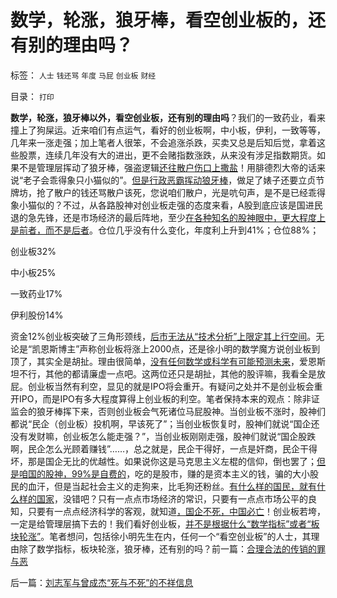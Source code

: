 # 数学，轮涨，狼牙棒，看空创业板的，还有别的理由吗？

标签： `人士` `钱还骂` `年度` `马屁` `创业板` `财经` 

目录： `打印`

**数学，轮涨，狼牙棒以外，看空创业板，还有别的理由吗**？我们的一致药业，看来撞上了狗屎运。近来咱们有点运气，看好的创业板啊，中小板，伊利，一致等等，几年来一涨走强；加上笔者人很笨，不会追涨杀跌，买卖又总是后知后觉，拿着这些股票，连续几年没有大的进出，更不会赌指数涨跌，从来没有涉足指数期货。如果不是管理层挥动了狼牙棒，强盗逻辑[还往散户伤口上撒盐](../../../2011/12/28/防左，防贼，防股神.md)！用腓德烈大帝的话来说“老子会乖得象只小猫似的”。[但是行政恶霸挥动狼牙棒](../../../2013/6/8/股市分析的国家标准和监管.md)，做足了婊子还要立贞节牌坊，抢了散户的钱还骂散户该死，您说咱们散户，光是吭句声，是不是已经乖得象小猫似的？不过，从各路股神对创业板走强的态度来看，A股到底应该是国进民退的急先锋，还是市场经济的最后阵地，至少[在各种知名的股神眼中，更大程度上是前者，而不是后者](../../../2009/8/24/五毛凶猛谁敢为市场公平说话？.md)。仓位几乎没有什么变化，年度利上升到41%；仓位88%；

创业板32%

中小板25%

一致药业17%

伊利股份14%

资金12%创业板突破了三角形颈线，[后市无法从“技术分析”上限定其上行空间](../../../2012/1/6/技术分析绝对化的政治意义和股神的奋斗.md)。无论是“凯恩斯博主”声称创业板将涨上2000点，还是徐小明的数学魔方说创业板到顶了，其实全是胡扯。理由很简单，[没有任何数学或科学有可能预测未来](../../../2009/12/2/科学不用于预测，科学家不是预言家，科学不是星相学.md)，爱恩斯坦不行，其他的都请廉虚一点吧。这两位还只是胡扯，其他的股评嘛，我看全是放屁。创业板当然有利空，显见的就是IPO将会重开。有疑问之处并不是创业板会重开IPO，而是IPO有多大程度算得上创业板的利空。笔者保持本来的观点：除非证监会的狼牙棒挥下来，否则创业板会气死诸位马屁股神。当创业板不涨时，股神们都说“民企（创业板）投机啊，早该死了”；当创业板恢复时，股神们就说“国企还没有发财嘛，创业板怎么能走强？”，当创业板刚刚走强，股神们就说“国企股跌啊，民企怎么光顾着赚钱”……，总之就是，民企干得好，一点是奸商，民企干得坏，那是国企无比的优越性。如果说你这是马克思主义左棍的信仰，倒也罢了；[但是咱国的股神，99%是自费的](../../../2009/8/24/先富起来的五毛义工慈善活动.md)，吃的是股市，赚的是资本主义的钱，骗的大小股民的血汗，但是当起社会主义的走狗来，比毛狗还粉丝。[有什么样的国民，就有什么样的国家](../../../2010/8/31/股民想赚钱就不能做“贪民”.md)，没错吧？只有一点点市场经济的常识，只要有一点点市场公平的良知，只要有一点点经济科学的客观，就知道[，国企不死，中国必亡](../../../2013/2/11/国企与市场势不两立！明朝政府相信市场，就不需要国企！.md)！创业板若垮，一定是给管理层搞下去的！我们看好创业板，[并不是根据什么“数学指标”或者“板块轮涨”](../../../2012/1/7/“选择命运盒子的技术”和“打破命运盒子的科学”.md)。笔者想问，包括徐小明先生在内，任何一个“看空创业板”的人士，其理由除了数学指标，板块轮涨，狼牙棒，还有别的吗？前一篇：[合理合法的传销的罪与恶](../../../2013/7/16/合理合法的传销的罪与恶.md)

后一篇：[刘志军与曾成杰“死与不死”的不祥信息](../../../2013/7/17/刘志军与曾成杰“死与不死”的不祥信息.md)